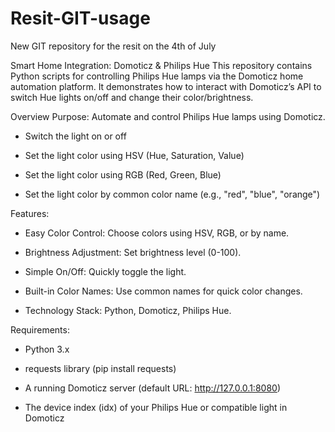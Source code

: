 # Resit-GIT-usage
New GIT repository for the resit on the 4th of July 

Smart Home Integration: Domoticz & Philips Hue
This repository contains Python scripts for controlling Philips Hue lamps via the Domoticz home automation platform. It demonstrates how to interact with Domoticz’s API to switch Hue lights on/off and change their color/brightness.

Overview
Purpose: Automate and control Philips Hue lamps using Domoticz.

- Switch the light on or off

- Set the light color using HSV (Hue, Saturation, Value)

- Set the light color using RGB (Red, Green, Blue)

- Set the light color by common color name (e.g., "red", "blue", "orange")

Features:
- Easy Color Control: Choose colors using HSV, RGB, or by name.

- Brightness Adjustment: Set brightness level (0-100).

- Simple On/Off: Quickly toggle the light.

- Built-in Color Names: Use common names for quick color changes.

- Technology Stack: Python, Domoticz, Philips Hue.

Requirements:
- Python 3.x

- requests library (pip install requests)

- A running Domoticz server (default URL: http://127.0.0.1:8080)

- The device index (idx) of your Philips Hue or compatible light in Domoticz
